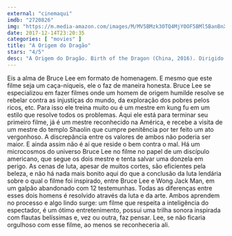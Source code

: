 ```yaml
---
external: "cinemaqui"
imdb: "2720826"
img: "https://m.media-amazon.com/images/M/MV5BMzk3OTQ4MjY0OF5BMl5BanBnXkFtZTgwNzQ2MTcwMzI@._V1_SY150_CR0,0,101,150_.jpg"
date: 2017-12-14T23:20:35
categories: [ "movies" ]
title: "A Origem do Dragão"
stars: "4/5"
desc: "A Origem do Dragão. Birth of the Dragon (China, 2016). Dirigido por George Nolfi. Escrito por Stephen J. Rivele, Christopher Wilkinson, Michael Dorgan. Com Yu Xia (Wong Jack Man), Wang Xi'An (Tai Chi Grandmaster / Wang Lian), Hai Yu (Shaolin Abbot), Yue Wu (Wang Biao), Billy Magnussen (Steve McKee), Steven Roberts (Beat Poet), Riley Wood (Hippie Girl), Philip Ng (Bruce Lee), Simon Yin (Vinnie Wei), Terry Chen (Frankie Chen), Ron Yuan (Tony Yu), Lillian Lim (Janet Wei), Yee Jee Tso (Winston Peng), Jingjing Qu (Xiulan Quan), Simon Chin (Wai Fu), Nickson Kong (Wong's Cousin), Peter Chao (Busboy), Hawlan Ng (Valet), Xing Jin (Auntie Blossom)."
---
```

Eis a alma de Bruce Lee em formato de homenagem. E mesmo que este filme seja um caça-níqueis, ele o faz de maneira honesta. Bruce Lee se especializou em fazer filmes onde um homem de origem humilde resolve se rebelar contra as injustiças do mundo, da exploração dos pobres pelos ricos, etc. Para isso ele treina muito ou é um mestre em kung fu em um estilo que resolve todos os problemas. Aqui ele está para terminar seu primeiro filme, já é um mestre reconhecido na América, e recebe a visita de um mestre do templo Shaolin que cumpre penitência por ter feito um ato vergonhoso. A discrepância entre os valores de ambos não poderia ser maior. E ainda assim não é aí que reside o bem contra o mal. Há um microcosmos do universo Bruce Lee no filme no papel de um discípulo americano, que segue os dois mestre e tenta salvar uma donzela em perigo. As cenas de luta, apesar de muitos cortes, são eficientes pela beleza, e não há nada mais bonito aqui do que a conclusão da luta lendária sobre o qual o filme foi inspirado, entre Bruce Lee e Wong Jack Man, em um galpão abandonado com 12 testemunhas. Todas as diferenças entre esses dois homens é resolvido através da luta e da arte. Ambos aprendem no processo e algo lindo surge: um filme que respeita a inteligência do espectador, é um ótimo entretenimento, possui uma trilha sonora inspirada com flautas belíssimas e, vez ou outra, faz pensar. Lee, se não ficaria orgulhoso com esse filme, ao menos se reconheceria ali.
